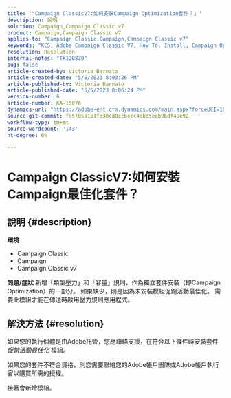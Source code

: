 ```yaml
---
title: '"Campaign ClassicV7:如何安裝Campaign Optimization套件？」'
description: 說明
solution: Campaign,Campaign Classic v7
product: Campaign,Campaign Classic v7
applies-to: "Campaign Classic,Campaign,Campaign Classic v7"
keywords: "KCS, Adobe Campaign Classic V7, How To, Install, Campaign Optimization套件， Adobe Campaign, Adobe Campaign Classic"
resolution: Resolution
internal-notes: "TK120839"
bug: false
article-created-by: Victoria Barnato
article-created-date: "5/5/2023 8:03:26 PM"
article-published-by: Victoria Barnato
article-published-date: "5/5/2023 8:06:24 PM"
version-number: 6
article-number: KA-15076
dynamics-url: "https://adobe-ent.crm.dynamics.com/main.aspx?forceUCI=1&pagetype=entityrecord&etn=knowledgearticle&id=5ec379e3-7feb-ed11-a7c6-6045bd0065f9"
source-git-commit: fe5f0581b1fd38cd0ccbecc4dbd5eeb9bdf49e92
workflow-type: tm+mt
source-wordcount: '143'
ht-degree: 6%

---
```


# Campaign ClassicV7:如何安裝Campaign最佳化套件？

## 說明 {#description}

<b>環境</b>
- Campaign Classic
- Campaign
- Campaign Classic v7


<b>問題/症狀</b>
新增「類型壓力」和「容量」規則，作為獨立套件安裝（即Campaign Optimization）的一部分。 如果缺少，則是因為未安裝模組促銷活動最佳化。
需要此模組才能在傳送時啟用壓力規則應用程式。




## 解決方法 {#resolution}


如果您的執行個體是由Adobe托管，您應聯絡支援，在符合以下條件時安裝套件 *促銷活動最佳化* 模組。

如果您的套件不符合資格，則您需要聯絡您的Adobe帳戶團隊或Adobe帳戶執行官以購買所需的授權。

接著會新增模組。
